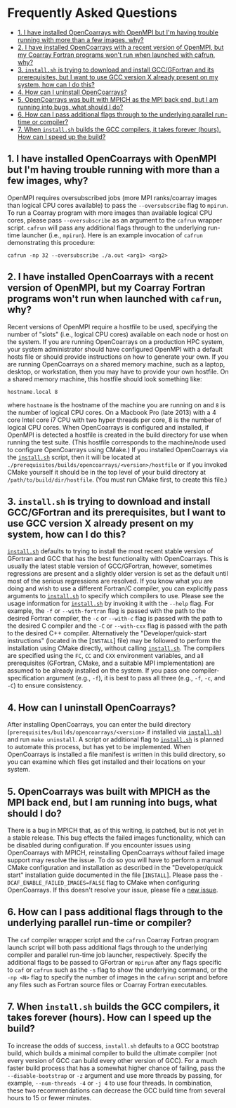Frequently Asked Questions
==========================

* [1. I have installed OpenCoarrays with OpenMPI but I'm having trouble running with more than a few images, why?]
* [2. I have installed OpenCoarrays with a recent version of OpenMPI, but my Coarray Fortran programs won't run when launched with cafrun, why?]
* [3. `install.sh` is trying to download and install GCC/GFortran and its prerequisites, but I want to use GCC version X already present on my system, how can I do this?]
* [4. How can I uninstall OpenCoarrays?]
* [5. OpenCoarrays was built with MPICH as the MPI back end, but I am running into bugs, what should I do?]
* [6. How can I pass additional flags through to the underlying parallel run-time or compiler?]
* [7. When `install.sh` builds the GCC compilers, it takes forever (hours).  How can I speed up the build?]

## 1. I have installed OpenCoarrays with OpenMPI but I'm having trouble running with more than a few images, why? ##

OpenMPI requires oversubscribed jobs (more MPI ranks/coarray
images than logical CPU cores available) to pass the
`--oversubscribe` flag to `mpirun`. To run a Coarray program with
more images than available logical CPU cores, please pass
`--oversubscribe` as an argument to the `cafrun` wrapper
script. `cafrun` will pass any additional flags through to the
underlying run-time launcher (i.e., `mpirun`). Here is an example
invocation of `cafrun` demonstrating this procedure:

```
cafrun -np 32 --oversubscribe ./a.out <arg1> <arg2>
```

## 2. I have installed OpenCoarrays with a recent version of OpenMPI, but my Coarray Fortran programs won't run when launched with `cafrun`, why? ##

Recent versions of OpenMPI require a hostfile to be used,
specifying the number of "slots" (i.e., logical CPU cores)
available on each node or host on the system. If you are running
OpenCoarrays on a production HPC system, your system
administrator should have configured OpenMPI with a default hosts
file or should provide instructions on how to generate your
own. If you are running OpenCoarrays on a shared memory machine,
such as a laptop, desktop, or workstation, then you may have to
provide your own hostfile. On a shared memory machine, this
hostfile should look something like:

```
hostname.local 8
```

where `hostname` is the hostname of the machine you are running on
and `8` is the number of logical CPU cores. On a Macbook Pro (late
2013) with a 4 core Intel core i7 CPU with two hyper threads per
core, 8 is the number of logical CPU cores. When OpenCoarrays is
configured and installed, if OpenMPI is detected a hostfile is
created in the build directory for use when running the test
suite. (This hostfile corresponds to the machine/node used to
configure OpenCoarrays using CMake.) If you installed OpenCoarrays
via the [`install.sh`] script, then it will be located at
`./prerequisites/builds/opencoarrays/<version>/hostfile` or if you
invoked CMake yourself it should be in the top level of your build
directory at `/path/to/build/dir/hostfile`. (You must run CMake
first, to create this file.)

## 3. `install.sh` is trying to download and install GCC/GFortran and its prerequisites, but I want to use GCC version X already present on my system, how can I do this? ##

[`install.sh`] defaults to trying to install the most recent stable
version of GFortran and GCC that has the best functionality with
OpenCoarrays. This is usually the latest stable version of
GCC/GFortran, however, sometimes regressions are present and a
slightly older version is set as the default until most of the serious
regressions are resolved. If you know what you are doing and wish to
use a different Fortran/C compiler, you can explicitly pass arguments
to [`install.sh`] to specify which compilers to use. Please see the
usage information for [`install.sh`] by invoking it with the `--help`
flag. For example, the `-f` or `--with-fortran` flag is passed with
the path to the desired Fortran compiler, the `-c` or `--with-c` flag
is passed with the path to the desired C compiler and the `-C` or
`--with-cxx` flag is passed with the path to the desired C++
compiler. Alternatively the "Developer/quick-start instructions"
(located in the [`INSTALL`] file) may be followed to perform the
installation using CMake directly, without calling [`install.sh`]. The
compilers are specified using the `FC`, `CC` and `CXX` environment
variables, and all prerequisites (GFortran, CMake, and a suitable MPI
implementation) are assumed to be already installed on the system. If
you pass one compiler-specification argument (e.g., `-f`), it is best
to pass all three (e.g., `-f`, `-c`, and `-C`) to ensure consistency.

## 4. How can I uninstall OpenCoarrays? ##

After installing OpenCoarrays, you can enter the build directory
(`prerequisites/builds/opencoarrays/<version>` if installed via
[`install.sh`]) and run `make uninstall`. A script or additional flag
to [`install.sh`] is planned to automate this process, but has yet to
be implemented. When OpenCoarrays is installed a file manifest is
written in this build directory, so you can examine which files get
installed and their locations on your system.

## 5. OpenCoarrays was built with MPICH as the MPI back end, but I am running into bugs, what should I do? ##

There is a bug in MPICH that, as of this writing, is patched, but is
not yet in a stable release. This bug effects the failed images
functionality, which can be disabled during configuration. If you
encounter issues using OpenCoarrays with MPICH, reinstalling
OpenCoarrays _without_ failed image support may resolve the issue. To
do so you will have to perform a manual CMake configuration and
installation as described in the "Developer/quick start" installation
guide documented in the file [`INSTALL`]. Please pass the
`-DCAF_ENABLE_FAILED_IMAGES=FALSE` flag to CMake when configuring
OpenCoarrays. If this doesn't resolve your issue, please file a
[new issue].

## 6. How can I pass additional flags through to the underlying parallel run-time or compiler? ##

The `caf` compiler wrapper script and the `cafrun` Coarray Fortran
program launch script will both pass additional flags through to
the underlying compiler and parallel run-time job launcher,
respectively. Specify the additional flags to be passed to
GFortran or `mpirun` after any flags specific to `caf` or `cafrun`
such as the `-s` flag to show the underlying command, or the `-np <N>`
flag to specify the number of images in the `cafrun` script and before
any files such as Fortran source files or Coarray Fortran executables.

## 7. When `install.sh` builds the GCC compilers, it takes forever (hours).  How can I speed up the build? ##

To increase the odds of success, `install.sh` defaults to a GCC
bootstrap build, which builds a minimal compiler to build the ultimate
compiler (not every version of GCC can build every other version of
GCC).  For a much faster build process that has a somewhat higher
chance of failing, pass the `--disable-bootstrap` or `-z` argument and
use more threads by passing, for example, `--num-threads -4` or `-j 4`
to use four threads.  In combination, these two recommendations can
decrease the GCC build time from several hours to 15 or fewer minutes.


[`install.sh`]: https://github.com/sourceryinstitute/OpenCoarrays/blob/master/install.sh
[`INSTALL']: https://github.com/sourceryinstitute/OpenCoarrays/blob/master/INSTALL
[new issue]: https://github.com/sourceryinstitute/OpenCoarrays/issues/new

[TOC links]: #
[1. I have installed OpenCoarrays with OpenMPI but I'm having trouble running with more than a few images, why?]: #1-i-have-installed-opencoarrays-with-openmpi-but-im-having-trouble-running-with-more-than-a-few-images-why
[2. I have installed OpenCoarrays with a recent version of OpenMPI, but my Coarray Fortran programs won't run when launched with cafrun, why?]: #2-i-have-installed-opencoarrays-with-a-recent-version-of-openmpi-but-my-coarray-fortran-programs-wont-run-when-launched-with-cafrun-why
[3. `install.sh` is trying to download and install GCC/GFortran and its prerequisites, but I want to use GCC version X already present on my system, how can I do this?]: #3-installsh-is-trying-to-download-and-install-gccgfortran-and-its-prerequisites-but-i-want-to-use-gcc-version-x-already-present-on-my-system-how-can-i-do-this
[4. How can I uninstall OpenCoarrays?]: #4-how-can-i-uninstall-opencoarrays
[5. OpenCoarrays was built with MPICH as the MPI back end, but I am running into bugs, what should I do?]: #5-opencoarrays-was-built-with-mpich-as-the-mpi-back-end-but-i-am-running-into-bugs-what-should-i-do
[6. How can I pass additional flags through to the underlying parallel run-time or compiler?]: #6-how-can-i-pass-additional-flags-through-to-the-underlying-parallel-run-time-or-compiler
[7. When `install.sh` builds the GCC compilers, it takes forever (hours).  How can I speed up the build?]: #7-when-installsh-builds-the-gcc-compilers-it-takes-forever-hours--how-can-i-speed-up-the-build




######
